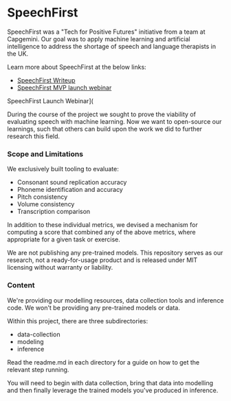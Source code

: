 # SpeechFirst

SpeechFirst was a "Tech for Positive Futures" initiative from a team at Capgemini. Our goal was to apply machine learning and artificial intelligence to address the shortage of speech and language therapists in the UK.

Learn more about SpeechFirst at the below links:
 - [SpeechFirst Writeup](https://www.capgemini.com/gb-en/news/inside-stories/a-vision-for-speech/)
 - [SpeechFirst MVP launch webinar](https://www.youtube.com/watch?v=yh-bgQ6c5_8)


SpeechFirst Launch Webinar](

During the course of the project we sought to prove the viability of evaluating speech with machine learning. Now we want to open-source our learnings, such that others can build upon the work we did to further research this field.

### Scope and Limitations

We exclusively built tooling to evaluate:

- Consonant sound replication accuracy
- Phoneme identification and accuracy
- Pitch consistency
- Volume consistency
- Transcription comparison

In addition to these individual metrics, we devised a mechanism for computing a score that combined any of the above metrics, where appropriate for a given task or exercise.

We are not publishing any pre-trained models. This repository serves as our research, not a ready-for-usage product and is released under MIT licensing without warranty or liability.

### Content

We're providing our modelling resources, data collection tools and inference code. We won't be providing any pre-trained models or data.

Within this project, there are three subdirectories:
- data-collection
- modeling
- inference

Read the readme.md in each directory for a guide on how to get the relevant step running.

You will need to begin with data collection, bring that data into modelling and then finally leverage the trained models you've produced in inference.
